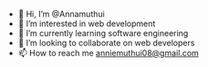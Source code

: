 - 👋 Hi, I’m @Annamuthui
- 👀 I’m interested in web development
- 🌱 I’m currently learning software engineering
- 💞️ I’m looking to collaborate on web developers
- 📫 How to reach me anniemuthui08@gmail.com

<!---
Annamuthui/Annamuthui is a ✨ special ✨ repository because its `README.md` (this file) appears on your GitHub profile.
You can click the Preview link to take a look at your changes.
--->
